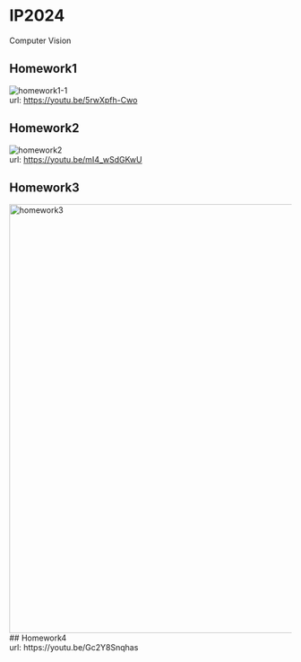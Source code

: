 # IP2024
Computer Vision
## Homework1
![homework1-1](https://github.com/user-attachments/assets/332b0470-888d-4fb4-989e-e21b3c890067)
<br/>url: https://youtu.be/5rwXpfh-Cwo
## Homework2
![homework2](https://github.com/user-attachments/assets/c5472b03-9ebb-4039-8a0b-87ed3045513c)
<br/>url: https://youtu.be/mI4_wSdGKwU
## Homework3
<img width="764" alt="homework3" src="https://github.com/user-attachments/assets/402af22b-884c-45d1-a59c-04b900788135">
## Homework4
<br/>url: https://youtu.be/Gc2Y8Snqhas
